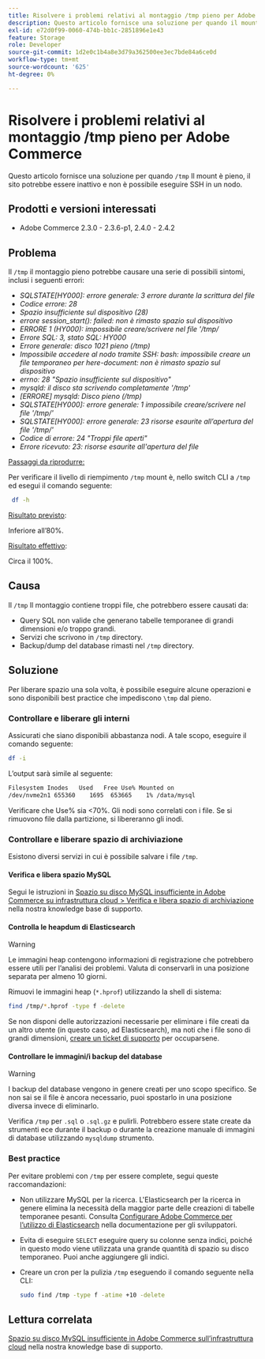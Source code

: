 ```yaml
---
title: Risolvere i problemi relativi al montaggio /tmp pieno per Adobe Commerce
description: Questo articolo fornisce una soluzione per quando il mount "/tmp" è pieno, il sito potrebbe essere inattivo e non è possibile eseguire SSH in un nodo.
exl-id: e72d0f99-0060-474b-bb1c-2851896e1e43
feature: Storage
role: Developer
source-git-commit: 1d2e0c1b4a8e3d79a362500ee3ec7bde84a6ce0d
workflow-type: tm+mt
source-wordcount: '625'
ht-degree: 0%

---
```


# Risolvere i problemi relativi al montaggio /tmp pieno per Adobe Commerce

Questo articolo fornisce una soluzione per quando `/tmp` Il mount è pieno, il sito potrebbe essere inattivo e non è possibile eseguire SSH in un nodo.

## Prodotti e versioni interessati

* Adobe Commerce 2.3.0 - 2.3.6-p1, 2.4.0 - 2.4.2

## Problema

Il `/tmp` il montaggio pieno potrebbe causare una serie di possibili sintomi, inclusi i seguenti errori:

* *SQLSTATE[HY000]: errore generale: 3 errore durante la scrittura del file*
* *Codice errore: 28*
* *Spazio insufficiente sul dispositivo (28)*
* *errore session_start(): failed: non è rimasto spazio sul dispositivo*
* *ERRORE 1 (HY000): impossibile creare/scrivere nel file &#39;/tmp/*
* *Errore SQL: 3, stato SQL: HY000*
* *Errore generale: disco 1021 pieno (/tmp)*
* *Impossibile accedere al nodo tramite SSH:*
  *bash: impossibile creare un file temporaneo per here-document: non è rimasto spazio sul dispositivo*
* *errno: 28 &quot;Spazio insufficiente sul dispositivo&quot;*
* *mysqld: il disco sta scrivendo completamente &#39;/tmp&#39;*
* *[ERRORE] mysqld: Disco pieno (/tmp)*
* *SQLSTATE[HY000]: errore generale: 1 impossibile creare/scrivere nel file &#39;/tmp/&#39;*
* *SQLSTATE[HY000]: errore generale: 23 risorse esaurite all’apertura del file &#39;/tmp/&#39;*
* *Codice di errore: 24 &quot;Troppi file aperti&quot;*
* *Errore ricevuto: 23: risorse esaurite all&#39;apertura del file*


<u>Passaggi da riprodurre:</u>

Per verificare il livello di riempimento `/tmp` mount è, nello switch CLI a `/tmp` ed esegui il comando seguente:

```bash
 df -h
```

<u>Risultato previsto</u>:

Inferiore all’80%.

<u>Risultato effettivo</u>:

Circa il 100%.

## Causa

Il `/tmp` Il montaggio contiene troppi file, che potrebbero essere causati da:

* Query SQL non valide che generano tabelle temporanee di grandi dimensioni e/o troppo grandi.
* Servizi che scrivono in `/tmp` directory.
* Backup/dump del database rimasti nel `/tmp` directory.

## Soluzione

Per liberare spazio una sola volta, è possibile eseguire alcune operazioni e sono disponibili best practice che impediscono `\tmp` dal pieno.

### Controllare e liberare gli interni

Assicurati che siano disponibili abbastanza nodi. A tale scopo, eseguire il comando seguente:

```bash
df -i
```

L’output sarà simile al seguente:

```bash
Filesystem Inodes   Used   Free Use% Mounted on
/dev/nvme2n1 655360    1695  653665    1% /data/mysql
```

Verificare che Use% sia &lt;70%. Gli nodi sono correlati con i file. Se si rimuovono file dalla partizione, si libereranno gli inodi.

### Controllare e liberare spazio di archiviazione

Esistono diversi servizi in cui è possibile salvare i file `/tmp`.

#### Verifica e libera spazio MySQL

Segui le istruzioni in [Spazio su disco MySQL insufficiente in Adobe Commerce su infrastruttura cloud > Verifica e libera spazio di archiviazione](/help/troubleshooting/database/mysql-disk-space-is-low-on-magento-commerce-cloud.md#check_and_free) nella nostra knowledge base di supporto.

#### Controlla le heapdum di Elasticsearch

>[!WARNING]
>
>Le immagini heap contengono informazioni di registrazione che potrebbero essere utili per l’analisi dei problemi. Valuta di conservarli in una posizione separata per almeno 10 giorni.

Rimuovi le immagini heap (`*.hprof`) utilizzando la shell di sistema:

```bash
find /tmp/*.hprof -type f -delete
```

Se non disponi delle autorizzazioni necessarie per eliminare i file creati da un altro utente (in questo caso, ad Elasticsearch), ma noti che i file sono di grandi dimensioni, [creare un ticket di supporto](/help/help-center-guide/help-center/magento-help-center-user-guide.md#submit-ticket) per occuparsene.

#### Controllare le immagini/i backup del database

>[!WARNING]
>
>I backup del database vengono in genere creati per uno scopo specifico. Se non sai se il file è ancora necessario, puoi spostarlo in una posizione diversa invece di eliminarlo.

Verifica `/tmp` per `.sql` o `.sql.gz` e pulirli. Potrebbero essere state create da strumenti ece durante il backup o durante la creazione manuale di immagini di database utilizzando `mysqldump` strumento.

### Best practice

Per evitare problemi con `/tmp` per essere complete, segui queste raccomandazioni:

* Non utilizzare MySQL per la ricerca. L&#39;Elasticsearch per la ricerca in genere elimina la necessità della maggior parte delle creazioni di tabelle temporanee pesanti. Consulta [Configurare Adobe Commerce per l’utilizzo di Elasticsearch](https://devdocs.magento.com/guides/v2.2/config-guide/elasticsearch/configure-magento.html) nella documentazione per gli sviluppatori.
* Evita di eseguire `SELECT` eseguire query su colonne senza indici, poiché in questo modo viene utilizzata una grande quantità di spazio su disco temporaneo. Puoi anche aggiungere gli indici.
* Creare un cron per la pulizia `/tmp` eseguendo il comando seguente nella CLI:

  ```bash
  sudo find /tmp -type f -atime +10 -delete
  ```

## Lettura correlata

[Spazio su disco MySQL insufficiente in Adobe Commerce sull’infrastruttura cloud](/help/troubleshooting/database/mysql-disk-space-is-low-on-magento-commerce-cloud.md) nella nostra knowledge base di supporto.
